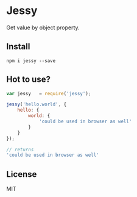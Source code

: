Jessy
=======

Get value by object property.

## Install

`npm i jessy --save`

## Hot to use?

```js
var jessy   = require('jessy');

jessy('hello.world', {
    hello: {
        world: {
            'could be used in browser as well'
        }
    }
});

// returns
'could be used in browser as well'

```

## License

MIT
